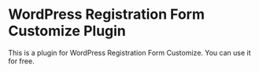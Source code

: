 # WordPress Registration Form Customize Plugin
This is a plugin for WordPress Registration Form Customize. You can use it for free.
